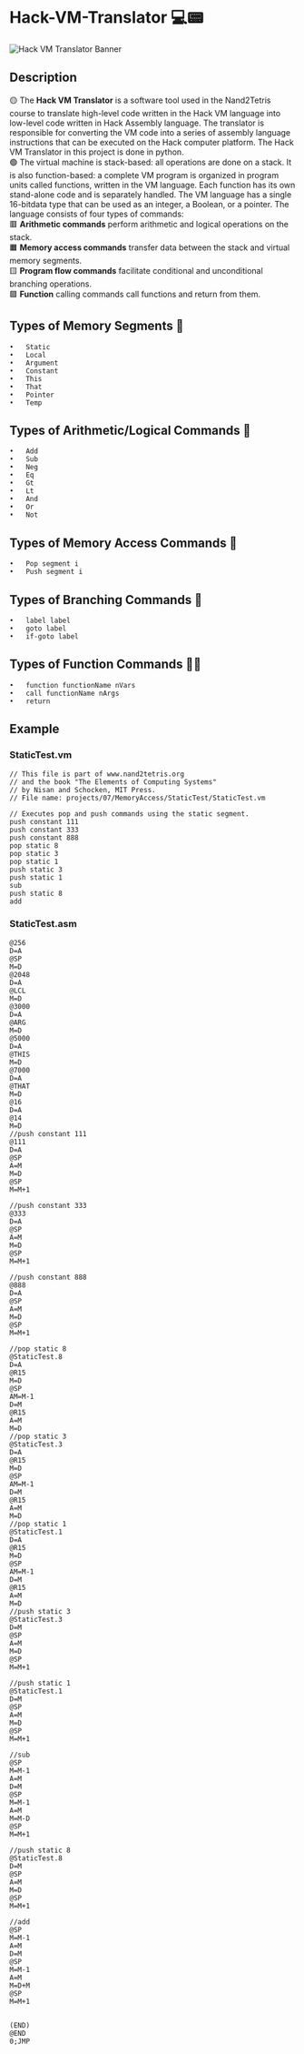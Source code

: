 # **Hack-VM-Translator 💻📟**
![Hack VM Translator Banner](assets/Hack-VM-Translator.png)

## **Description**
🟡 The **Hack VM Translator** is a software tool used in the Nand2Tetris course to translate high-level code written in the Hack VM language into low-level code written in Hack Assembly language. The translator is responsible for converting the VM code into a series of assembly language instructions that can be executed on the Hack computer platform. The Hack VM Translator in this project is done in python. <br>
🟢 The virtual machine is stack-based: all operations are done on a stack. It is also function-based: a complete VM program is organized in program units called functions, written in the VM language. Each function has its own stand-alone code and is separately handled. The VM language has a single 16-bitdata type that can be used as an integer, a Boolean, or a pointer. The language consists of four types of commands:<br>
    🟥   **Arithmetic commands** perform arithmetic and logical operations on the stack.<br>
    🟧	**Memory access commands** transfer data between the stack and virtual memory segments.<br>
    🟨	**Program flow commands** facilitate conditional and unconditional branching operations.<br>
    🟩	**Function** calling commands call functions and return from them.<br>
## **Types of Memory Segments 📝**
    •	Static 
    •	Local
    •	Argument
    •	Constant
    •	This
    •	That
    •	Pointer
    •	Temp

## **Types of Arithmetic/Logical Commands 💬**
    •	Add
    •	Sub
    •	Neg
    •	Eq
    •	Gt
    •	Lt
    •	And
    •	Or
    •	Not

## **Types of Memory Access Commands 📖**
    •	Pop segment i
    •	Push segment i

## **Types of Branching Commands 🌿**
    •	label label
    •	goto label
    •	if-goto label

## **Types of Function Commands 😶‍🌫️**
    •	function functionName nVars
    •	call functionName nArgs
    •	return

## **Example**
### **StaticTest.vm**
```
// This file is part of www.nand2tetris.org
// and the book "The Elements of Computing Systems"
// by Nisan and Schocken, MIT Press.
// File name: projects/07/MemoryAccess/StaticTest/StaticTest.vm

// Executes pop and push commands using the static segment.
push constant 111
push constant 333
push constant 888
pop static 8
pop static 3
pop static 1
push static 3
push static 1
sub
push static 8
add
```

### **StaticTest.asm**
```
@256
D=A
@SP
M=D
@2048
D=A
@LCL
M=D
@3000
D=A
@ARG
M=D
@5000
D=A
@THIS
M=D
@7000
D=A
@THAT
M=D
@16
D=A
@14
M=D
//push constant 111
@111
D=A
@SP
A=M
M=D
@SP
M=M+1

//push constant 333
@333
D=A
@SP
A=M
M=D
@SP
M=M+1

//push constant 888
@888
D=A
@SP
A=M
M=D
@SP
M=M+1

//pop static 8
@StaticTest.8
D=A
@R15
M=D
@SP
AM=M-1
D=M
@R15
A=M
M=D
//pop static 3
@StaticTest.3
D=A
@R15
M=D
@SP
AM=M-1
D=M
@R15
A=M
M=D
//pop static 1
@StaticTest.1
D=A
@R15
M=D
@SP
AM=M-1
D=M
@R15
A=M
M=D
//push static 3
@StaticTest.3
D=M
@SP
A=M
M=D
@SP
M=M+1

//push static 1
@StaticTest.1
D=M
@SP
A=M
M=D
@SP
M=M+1

//sub
@SP
M=M-1
A=M
D=M
@SP
M=M-1
A=M
M=M-D
@SP
M=M+1

//push static 8
@StaticTest.8
D=M
@SP
A=M
M=D
@SP
M=M+1

//add
@SP
M=M-1
A=M
D=M
@SP
M=M-1
A=M
M=D+M
@SP
M=M+1


(END)
@END
0;JMP

```